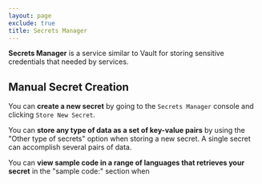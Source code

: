 ```yaml
---
layout: page
exclude: true
title: Secrets Manager
---
```


**Secrets Manager** is a service similar to Vault for storing sensitive credentials that needed by services.

## Manual Secret Creation

You can **create a new secret** by going to the `Secrets Manager` console and clicking `Store New Secret`.

You can **store any type of data as a set of key-value pairs** by using the "Other type of secrets" option when storing a new secret. A single secret can accomplish several pairs of data.

You can **view sample code in a range of languages that retrieves your secret** in the "sample code:" section when
<!--stackedit_data:
eyJoaXN0b3J5IjpbMTE3OTQwNDQ2MiwtMTA2NDE4NDM4Nl19
-->